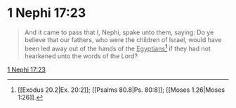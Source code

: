 # 1 Nephi 17:23

> And it came to pass that I, Nephi, spake unto them, saying: Do ye believe that our fathers, who were the children of Israel, would have been led away out of the hands of the <u>Egyptians</u>[^a] if they had not hearkened unto the words of the Lord?

[1 Nephi 17:23](https://www.churchofjesuschrist.org/study/scriptures/bofm/1-ne/17?lang=eng&id=p23#p23)


[^a]: [[Exodus 20.2|Ex. 20:2]]; [[Psalms 80.8|Ps. 80:8]]; [[Moses 1.26|Moses 1:26]].  
